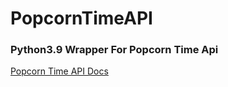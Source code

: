 # PopcornTimeAPI
### Python3.9 Wrapper For Popcorn Time Api

[Popcorn Time API Docs](https://popcorntime.api-docs.io)
